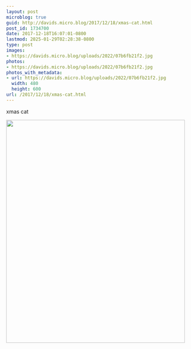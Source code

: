 ```yaml
---
layout: post
microblog: true
guid: http://davids.micro.blog/2017/12/18/xmas-cat.html
post_id: 1734700
date: 2017-12-18T16:07:01-0800
lastmod: 2025-01-29T02:28:38-0800
type: post
images:
- https://davids.micro.blog/uploads/2022/07b6fb21f2.jpg
photos:
- https://davids.micro.blog/uploads/2022/07b6fb21f2.jpg
photos_with_metadata:
- url: https://davids.micro.blog/uploads/2022/07b6fb21f2.jpg
  width: 480
  height: 600
url: /2017/12/18/xmas-cat.html
---
```

xmas cat

<img src="/uploads/2022/07b6fb21f2.jpg" width="480" height="600" alt="">
